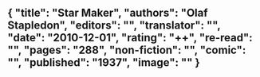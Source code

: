 {
 "title": "Star Maker",
 "authors": "Olaf Stapledon",
 "editors": "",
 "translator": "",
 "date": "2010-12-01",
 "rating": "++",
 "re-read": "",
 "pages": "288",
 "non-fiction": "",
 "comic": "",
 "published": "1937",
 "image": ""
}
---

